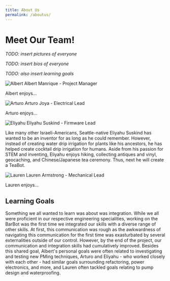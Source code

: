 ```yaml
---
title: About Us
permalink: /aboutus/
---
```


# Meet Our Team!

_TODO: insert pictures of everyone_

_TODO: insert bios of everyone_

_TODO: also insert learning goals_

![Albert](/pie-2022-03/barbot/images/am_b.PNG)
Albert Manrique - Project Manager

Albert enjoys...

![Arturo](/pie-2022-03/barbot/images/aj_b.PNG)
Arturo Joya - Electrical Lead

Arturo enjoys...

![Eliyahu](/pie-2022-03/barbot/images/es_b.PNG)
Eliyahu Suskind - Firmware Lead

Like many other Israeli-Americans, Seattle-native Eliyahu Suskind has wanted to be an inventor for as long as he could remember. However, instead of creating water drip irrigation for plants like his ancestors, he has helped create cocktail drip irrigation for humans. Aside from his passion for STEM and inventing, Eliyahu enjoys hiking, collecting antiques and vinyl, geocaching, and Chinese/Japanese tea ceremony. Thus, next he will create a TeaBot.

![Lauren](/pie-2022-03/barbot/images/la_b.PNG)
Lauren Armstrong - Mechanical Lead

Lauren enjoys...

## Learning Goals

Something we all wanted to learn was about was integration. While we all were proficient in our respective engineering specialities, working on the BarBot was the first time we integrated our skills with a diverse range of other skills. At first, this communication was rough as the awkwardness of navigating this communication for the first time was exasturbated by several externalities outside of our control. However, by the end of the project, our communication and integration skills had cumulatively improved. Besides this shared goal, Albert's personal goals were often related to investigating and testing new PMing techniques, Arturo and Eliyahu - who worked closely with each other - had similar goals surrounding refactoring, power electronics, and more, and Lauren often tackled goals relating to pump design and waterproofing.
